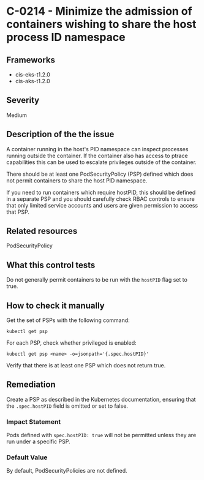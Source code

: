 # C-0214 - Minimize the admission of containers wishing to share the host process ID namespace

## Frameworks
* cis-eks-t1.2.0
* cis-aks-t1.2.0
 
## Severity
Medium

## Description of the the issue
A container running in the host's PID namespace can inspect processes running outside the container. If the container also has access to ptrace capabilities this can be used to escalate privileges outside of the container.

 There should be at least one PodSecurityPolicy (PSP) defined which does not permit containers to share the host PID namespace.

 If you need to run containers which require hostPID, this should be defined in a separate PSP and you should carefully check RBAC controls to ensure that only limited service accounts and users are given permission to access that PSP.
 
## Related resources
PodSecurityPolicy
 
## What this control tests 
Do not generally permit containers to be run with the `hostPID` flag set to true.
 
## How to check it manually 
Get the set of PSPs with the following command:

 
```
kubectl get psp

```
 For each PSP, check whether privileged is enabled:

 
```
kubectl get psp <name> -o=jsonpath='{.spec.hostPID}'

```
 Verify that there is at least one PSP which does not return true.
 
## Remediation
Create a PSP as described in the Kubernetes documentation, ensuring that the `.spec.hostPID` field is omitted or set to false.
 
### Impact Statement
Pods defined with `spec.hostPID: true` will not be permitted unless they are run under a specific PSP.
 
### Default Value
By default, PodSecurityPolicies are not defined.
 
